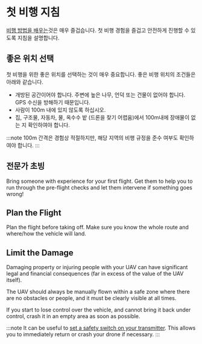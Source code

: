 # 첫 비행 지침

[비행 방법을 배우는](../flying/basic_flying.md)것은 매우 즐겁습니다. 첫 비행 경험을 즐겁고 안전하게 진행할 수 있도록 지침을 설명합니다.

## 좋은 위치 선택

첫 비행을 위한 좋은 위치를 선택하는 것이 매우 중요합니다. 좋은 비행 위치의 조건들은 아래와 같습니다.

- 개방된 공간이어야 합니다. 주변에 높은 나무, 언덕 또는 건물이 없어야 합니다. GPS 수신을 방해하기 때문입니다.
- 사람이 100m 내에 있지 않도록 하십시오.
- 집, 구조물, 자동차, 물, 옥수수 밭 (드론을 찾기 어렵움)에서 100m내에 장애물이 없는 지 확인하여야 합니다.

:::note
100m 간격은 경험상 적절하지만, 해당 지역의 비행 규정을 준수 여부도 확인하여야 합니다.
:::

## 전문가 초빙

Bring someone with experience for your first flight. Get them to help you to run through the pre-flight checks and let them intervene if something goes wrong!

## Plan the Flight

Plan the flight before taking off. Make sure you know the whole route and where/how the vehicle will land.

## Limit the Damage

Damaging property or injuring people with your UAV can have significant legal and financial consequences (far in excess of the value of the UAV itself).

The UAV should always be manually flown within a safe zone where there are no obstacles or people, and it must be clearly visible at all times.

If you start to lose control over the vehicle, and cannot bring it back under control, crash it in an empty area as soon as possible.

:::note
It can be useful to [set a safety switch on your transmitter](../config/safety.md#safety_switch). This allows you to immediately return or crash your drone if necessary.
:::
